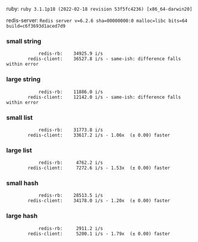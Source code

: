 ruby: `ruby 3.1.1p18 (2022-02-18 revision 53f5fc4236) [x86_64-darwin20]`

redis-server: `Redis server v=6.2.6 sha=00000000:0 malloc=libc bits=64 build=c6f3693d1aced7d9`


### small string

```
            redis-rb:    34925.9 i/s
        redis-client:    36527.8 i/s - same-ish: difference falls within error

```

### large string

```
            redis-rb:    11886.0 i/s
        redis-client:    12142.0 i/s - same-ish: difference falls within error

```

### small list

```
            redis-rb:    31773.8 i/s
        redis-client:    33617.2 i/s - 1.06x  (± 0.00) faster

```

### large list

```
            redis-rb:     4762.2 i/s
        redis-client:     7272.6 i/s - 1.53x  (± 0.00) faster

```

### small hash

```
            redis-rb:    28513.5 i/s
        redis-client:    34178.0 i/s - 1.20x  (± 0.00) faster

```

### large hash

```
            redis-rb:     2911.2 i/s
        redis-client:     5200.1 i/s - 1.79x  (± 0.00) faster

```

